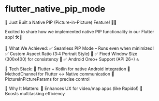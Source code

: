 # flutter_native_pip_mode

🚀 Just Built a Native PIP (Picture-in-Picture) Feature! 🎥✨

Excited to share how we implemented native PIP functionality in our Flutter app! 🛠️📱

🔹 What We Achieved:
✅ Seamless PIP Mode – Runs even when minimized!
✅ Custom Aspect Ratio (3:4 Portrait Style) 📐
✅ Fixed Window Size (300x400) for consistency 📏
✅ Android Oreo+ Support (API 26+) 🔝

🔹 Tech Stack:
📌 Flutter + Kotlin for native Android integration
📌 MethodChannel for Flutter ↔ Native communication
📌 PictureInPictureParams for precise control

🔹 Why It Matters:
🎯 Enhances UX for video/map apps (like Rapido!)
🎯 Boosts multitasking efficiency
